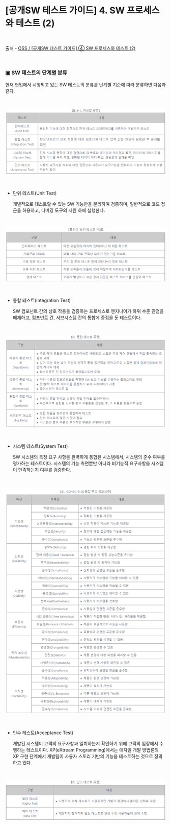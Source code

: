 # [공개SW 테스트 가이드] 4. SW 프로세스와 테스트 (2)

<br/>

출처 - [OSS / [공개SW 테스트 가이드] ④ SW 프로세스와 테스트 (2)](https://www.oss.kr/info_test/show/2ca348d0-d597-4606-971e-4bdc91bed442?search_keyword=sw+%ED%85%8C%EC%8A%A4%ED%8A%B8&page=5)

<br/>

### ▣ SW 테스트의 단계별 분류

현재 현업에서 시행되고 있는 SW 테스트의 분류를 단계별 기준에 따라 분류하면 다음과 같다.

<br/>

![images](images/20191127-1034-01.png)

<br/>

- 단위 테스트(Unit Test)

  개별적으로 테스트할 수 있는 SW 기능만을 분리하여 검증하며, 일반적으로 코드 접근을 허용하고, 디버깅 도구의 지원 하에 실행한다.

<br/>

![images](images/20191127-1034-02.png)

<br/>

- 통합 테스트(Integration Test)

  SW 컴포넌트 간의 상호 작용을 검증하는 프로세스로 엔지니어가 하위 수준 관점을 배제하고, 컴포넌트 간, 서브시스템 간의 통합에 중점을 둔 테스트이다.

<br/>

![images](images/20191127-1034-03.png)

<br/>

- 시스템 테스트(System Test)

  SW 시스템의 특정 요구 사항을 완벽하게 통합된 시스템에서, 시스템의 준수 여부를 평가하는 테스트이다. 시스템의 기능 측면뿐만 아니라 비기능적 요구사항을 시스템이 만족하는지 여부를 검증한다.

<br/>

![images](images/20191127-1034-04.png)

<br/>

- 인수 테스트(Acceptance Test)

  개발된 시스템이 고객의 요구사항과 일치하는지 확인하기 위해 고객의 입장에서 수행하는 테스트이다. XP(eXtream Programming)에서는 애자일 개발 방법론의 XP 구현 단계에서 개발팀이 사용자 스토리 기반의 기능을 테스트하는 것으로 정의하고 있다.

<br/>

![images](images/20191127-1034-05.png)

<br/>
